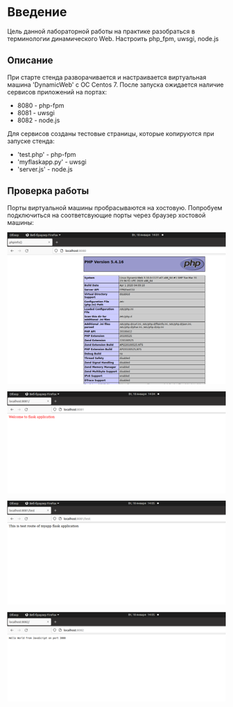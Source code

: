 # **Введение** #

Цель данной лабораторной работы на практике разобраться в терминологии динамического Web. Настроить php_fpm, uwsgi, node.js


## **Описание** ##

При старте стенда разворачивается и настраивается виртуальная машина 'DynamicWeb' с ОС Centos 7. 
После запуска ожидается наличие сервисов приложений на портах:

- 8080 - php-fpm
- 8081 - uwsgi
- 8082 - node.js

Для сервисов созданы тестовые страницы, которые копируются при запуске стенда:

- 'test.php' - php-fpm
- 'myflaskapp.py' - uwsgi
- 'server.js' - node.js

## **Проверка работы** ##

Порты виртуальной машины пробрасываются на хостовую. Попробуем подключиться на соответсвующие порты через браузер хостовой машины:

![alt text](images/php-fpm.png "Php-fpm")

![alt text](images/uwsgi-1.png "Uwsgi")

![alt text](images/uwsgi-2.png "Uwsgi")

![alt text](images/nodejs.png "Node.js")
